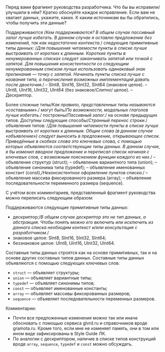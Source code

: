 Перед вами фрагмент руководства разработчика.
Что бы вы исправили/улучшили в нём? Кратко обоснуйте каждое исправление.
Если вам не хватает данных, укажите, каких. К каким источникам вы бы обратились, чтобы получить эти данные?


Поддерживаются /*Кем поддерживаются? В общем случае пассивный залог лучше избегать. В данном случае я оставлю предложение без изменений, так как недостаточно контекста.*/ следующие примитивные типы данных:
/*Для повышения читаемости пункты в списке лучше выстраивать от коротких к длинным. Короткие пункты в ненумерованных списках следует заканчивать запятой или точкой с запятой. Для повышения консистентности со следующим ненумерованным списком лучше использовать одинаковый знак препинания — точку с запятой. Начинать пункты списка лучше с названия типа, а перечисления возможных имплементаций давать после двоеточия.*/
– SInt8, SInt16, SInt32, SInt64 (знаковое целое).
– UInt8, UInt16, UInt32, UInt64 (без знаковое/*Слитно*/ целое).
– Дескриптор.

Более сложные типы/*Как правило, представленные типы называются «составными».*/ могут быть/*По возможности, модальных глаголов лучше избегать.*/ построены/*Пассивный залог.*/ на основе предыдущих типов. Доступны следующие способы/*Странный перенос строки.*/
объявления типов:
/*Для повышения читаемости пункты в списке лучше выстраивать от коротких к длинным. Общие слова (в данном случае «объявление») следует выносить в предложение, открывающее список. Приведённые в скобках слова это *ключевые слова*, с помощью которых объявляются соответствующие типы данных. В данном случае, я бы изменил вводное предложение и переписал список начиная с ключевых слов, с возможным пояснением функции каждого из них.*/
– объявление структур (struct);
– объявление вариантного типа (union);
– объявление синонима типа (typedef);
– объявление именованных констант (const),/*Неконсистентное оформление пунктов списка.*/
– объявление массива фиксированного размера (array);
– объявление последовательности переменного размера (sequence).

С учётом всех комментариев, представленный фрагмент руководства можно переписать следующим образом:

Поддерживаются следующие примитивные типы данных:
* дескриптор;/*В общем случае дескриптор это не тип данных, а абстракция. Чтобы понять можно его включить или исключить из данного списка необходим контекст и/или консультация с разработчиком.*/
* знаковое целое: SInt8, SInt16, SInt32, SInt64;
* беззнаковое целое: UInt8, UInt16, UInt32, UInt64.

Составные типы данных строятся как на основе примитивных, так и на основе других составных типов данных. Составные типы данных объявляются с помощью следующих ключевых слов:
* `struct` — объявляет структуры;
* `union` — объявляет вариантные типы;
* `typedef` — объявляет синонимы типов;
* `const` — объявляет именованные константы;
* `array` — объявляет массивы фиксированных размеров;
* `sequence` — объявляет последовательности переменных размеров.

Комментарии:
* Почти все предложенные изменения можно так или иначе обосновать с помощью сервиса glvrd.ru и справочников вроде gramota.ru. Кроме того, если мне не изменяет память, они в том или ином виде зафиксированы в Style Guide ЛК.
* По аналогии с дескриптором, наличие в списке типов конструкций вроде `array`, `sequence`, `typedef` и `const` можно обсуждать.